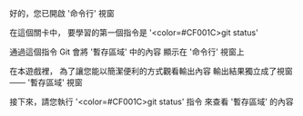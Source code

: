 好的，您已開啟 '命令行' 視窗

在這個關卡中，
要學習的第一個指令是 '<color=#CF001C>git status</color>'

通過這個指令
Git 會將 '暫存區域' 中的內容
顯示在 '命令行' 視窗上

在本遊戲裡，
為了讓您能以簡潔便利的方式觀看輸出內容
輸出結果獨立成了視窗 —— '暫存區域' 視窗

接下來，請您執行 '<color=#CF001C>git status</color>' 指令
來查看 '暫存區域' 的內容